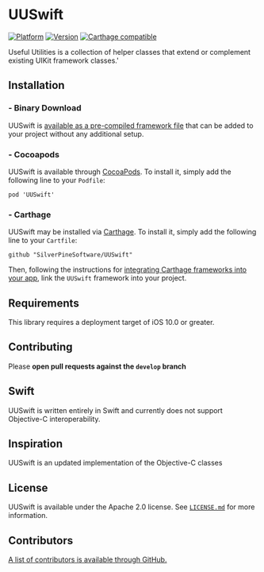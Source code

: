# UUSwift
[![Platform](http://cocoapod-badges.herokuapp.com/p/UUSwift/badge.png)](http://cocoadocs.org/docsets/UUSwift)
[![Version](http://cocoapod-badges.herokuapp.com/v/UUSwift/badge.png)](http://cocoadocs.org/docsets/UUSwift)
[![Carthage compatible](https://img.shields.io/badge/Carthage-compatible-4BC51D.svg?style=flat)](https://github.com/Carthage/Carthage)

Useful Utilities is a collection of helper classes that extend or complement existing UIKit framework classes.'

## Installation

### - Binary Download

UUSwift is [available as a pre-compiled framework file](https://github.com/SilverPineSoftware/UUSwift/tree/master/Binary) that can be added to your project without any additional setup.

### - Cocoapods

UUSwift is available through [CocoaPods](http://cocoapods.org). To install it, simply add the following line to your `Podfile`:

```
pod 'UUSwift'
```

### - Carthage

UUSwift may be installed via [Carthage](https://github.com/Carthage/Carthage). To install it, simply add the following line to your `Cartfile`:

```
github "SilverPineSoftware/UUSwift"
```

Then, following the instructions for [integrating Carthage frameworks into your app](https://github.com/Carthage/Carthage#if-youre-building-for-ios-tvos-or-watchos), link the `UUSwift` framework into your project.

## Requirements

This library requires a deployment target of iOS 10.0 or greater.

## Contributing

Please **open pull requests against the `develop` branch**

## Swift

UUSwift is written entirely in Swift and currently does not support Objective-C interoperability.

## Inspiration

UUSwift is an updated implementation of the Objective-C classes

## License

UUSwift is available under the Apache 2.0 license. See [`LICENSE.md`](https://github.com/SilverPineSoftware/UUSwift/blob/master/LICENSE.md) for more information.

## Contributors

[A list of contributors is available through GitHub.](https://github.com/SilverPineSoftware/UUSwift/graphs/contributors)
